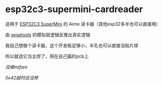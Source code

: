 # esp32c3-supermini-cardreader

适用于 [ESP32C3 SuperMini](https://www.nologo.tech/product/esp32/esp32s3/esp32s3supermini/esp32S3SuperMini.html) 的 Aime 读卡器（其他esp32多半也可以直接用）

由 [segatools](https://github.com/djhackersdev/segatools) 的模拟层逻辑反推出真实逻辑

我自己想做个读卡器，这个开发板足够小，半孔也可以直接当贴片焊

所以就选它当主控了，用在自己画的pcb上

*没做mifare*

*0x42超时还没修*